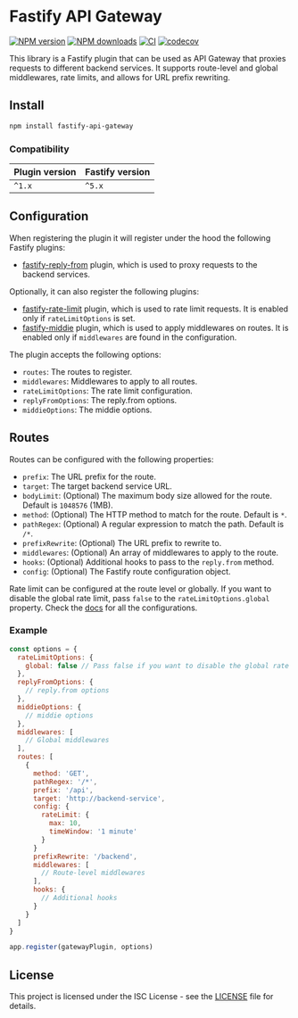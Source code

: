 # Fastify API Gateway

[![NPM
version](https://img.shields.io/npm/v/fastify-api-gateway.svg?style=flat)](https://www.npmjs.com/package/fastify-api-gateway)
[![NPM
downloads](https://img.shields.io/npm/dm/fastify-api-gateway.svg?style=flat)](https://www.npmjs.com/package/fastify-api-gateway)
[![CI](https://github.com/flaviodelgrosso/fastify-api-gateway/actions/workflows/ci.yml/badge.svg?branch=master)](https://github.com/flaviodelgrosso/fastify-api-gateway/actions/workflows/ci.yml)
[![codecov](https://codecov.io/github/flaviodelgrosso/fastify-api-gateway/graph/badge.svg?token=AARO0MBFOS)](https://codecov.io/github/flaviodelgrosso/fastify-api-gateway)

This library is a Fastify plugin that can be used as API Gateway that proxies requests to different backend services. It supports route-level and global middlewares, rate limits, and allows for URL prefix rewriting.

## Install

```bash
npm install fastify-api-gateway
```

### Compatibility

| Plugin version | Fastify version |
| ---------------|-----------------|
| `^1.x`         | `^5.x`          |

## Configuration

When registering the plugin it will register under the hood the following Fastify plugins:

- [fastify-reply-from](https://github.com/fastify/fastify-reply-from) plugin, which is used to proxy requests to the backend services.

Optionally, it can also register the following plugins:

- [fastify-rate-limit](https://github.com/fastify/fastify-rate-limit) plugin, which is used to rate limit requests. It is enabled only if `rateLimitOptions` is set.
- [fastify-middie](https://github.com/fastify/middie) plugin, which is used to apply middlewares on routes. It is enabled only if `middlewares` are found in the configuration.

The plugin accepts the following options:

- `routes`: The routes to register.
- `middlewares`: Middlewares to apply to all routes.
- `rateLimitOptions`: The rate limit configuration.
- `replyFromOptions`: The reply.from options.
- `middieOptions`: The middie options.
  
## Routes

Routes can be configured with the following properties:

- `prefix`: The URL prefix for the route.
- `target`: The target backend service URL.
- `bodyLimit`: (Optional) The maximum body size allowed for the route. Default is `1048576` (1MB).
- `method`: (Optional) The HTTP method to match for the route. Default is `*`.
- `pathRegex`: (Optional) A regular expression to match the path. Default is `/*`.
- `prefixRewrite`: (Optional) The URL prefix to rewrite to.
- `middlewares`: (Optional) An array of middlewares to apply to the route.
- `hooks`: (Optional) Additional hooks to pass to the `reply.from` method.
- `config`: (Optional) The Fastify route configuration object.

Rate limit can be configured at the route level or globally. If you want to disable the global rate limit, pass `false` to the `rateLimitOptions.global` property. Check the [docs](https://github.com/fastify/fastify-rate-limit) for all the configurations.

### Example

```javascript
const options = {
  rateLimitOptions: {
    global: false // Pass false if you want to disable the global rate limit and add configurations to the routes
  },
  replyFromOptions: {
    // reply.from options
  },
  middieOptions: {
    // middie options
  },
  middlewares: [
    // Global middlewares
  ],
  routes: [
    {
      method: 'GET',
      pathRegex: '/*',
      prefix: '/api',
      target: 'http://backend-service',
      config: {
        rateLimit: {
          max: 10,
          timeWindow: '1 minute'
        }
      }
      prefixRewrite: '/backend',
      middlewares: [
        // Route-level middlewares
      ],
      hooks: {
        // Additional hooks
      }
    }
  ]
}

app.register(gatewayPlugin, options)
```

## License

This project is licensed under the ISC License - see the [LICENSE](LICENSE) file for details.
